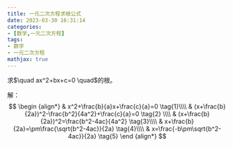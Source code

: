 ```yaml
---
title: 一元二次方程求根公式
date: 2023-03-30 16:31:14
categories: 
- [数学,一元二次方程]
tags: 
- 数学
- 一元二次方程
mathjax: true
---
```


<div>
求$\quad ax^2+bx+c=0 \quad$的根。
</div>

解：
$$
\begin {align*}
& x^2+\frac{b}{a}x+\frac{c}{a}=0 \tag{1}\\\\
& (x+\frac{b}{2a})^2-\frac{b^2}{4a^2}+\frac{c}{a}=0 \tag{2} \\\\
& (x+\frac{b}{2a})^2=\frac{b^2-4ac}{4a^2} \tag{3}\\\\
& x+\frac{b}{2a}=\pm\frac{\sqrt{b^2-4ac}}{2a} \tag{4}\\\\
& x=\frac{-b\pm\sqrt{b^2-4ac}}{2a} \tag{5}
\end {align*}
$$

